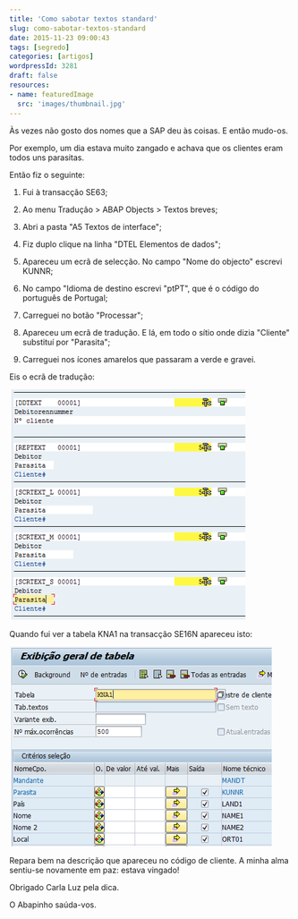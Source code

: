 ```yaml
---
title: 'Como sabotar textos standard'
slug: como-sabotar-textos-standard
date: 2015-11-23 09:00:43
tags: [segredo]
categories: [artigos]
wordpressId: 3281
draft: false
resources:
- name: featuredImage
  src: 'images/thumbnail.jpg'
---
```

Às vezes não gosto dos nomes que a SAP deu às coisas. E então mudo-os.

Por exemplo, um dia estava muito zangado e achava que os clientes eram todos uns parasitas.

Então fiz o seguinte:

<!--more-->

  1. Fui à transacção SE63;

  2. Ao menu Tradução > ABAP Objects > Textos breves;

  3. Abri a pasta "A5 Textos de interface";

  4. Fiz duplo clique na linha "DTEL Elementos de dados";

  5. Apareceu um ecrã de selecção. No campo "Nome do objecto" escrevi KUNNR;

  6. No campo "Idioma de destino escrevi "ptPT", que é o código do português de Portugal;

  7. Carreguei no botão "Processar";

  8. Apareceu um ecrã de tradução. E lá, em todo o sítio onde dizia "Cliente" substituí por "Parasita";

  9. Carreguei nos ícones amarelos que passaram a verde e gravei.

Eis o ecrã de tradução:

[![se63_clientes_parasitas][1]][1]

Quando fui ver a tabela KNA1 na transacção SE16N apareceu isto:

[![se16n_clientes_parasitas][2]][2]

Repara bem na descrição que apareceu no código de cliente. A minha alma sentiu-se novamente em paz: estava vingado!

Obrigado Carla Luz pela dica.

O Abapinho saúda-vos.

   [1]: images/se63_clientes_parasitas.png
   [2]: images/se16n_clientes_parasitas.png
